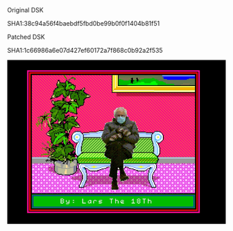 Original DSK  

SHA1:38c94a56f4baebdf5fbd0be99b0f0f1404b81f51


Patched DSK  

SHA1:1c66986a6e07d427ef60172a7f868c0b92a2f535

![Bernie Patch](Bernie.jpg)
